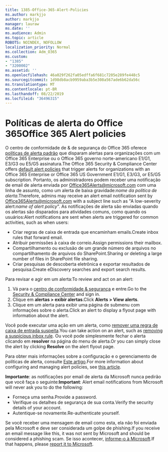 ```yaml
---
title: 1385-Office-365-Alert-Policies
ms.author: markjjo
author: markjjo
manager: lauraw
ms.date: ''
ms.audience: Admin
ms.topic: article
ROBOTS: NOINDEX, NOFOLLOW
localization_priority: Normal
ms.collection: Adm_O365
ms.custom:
- "1385"
- "3200002"
ms.assetid: ''
ms.openlocfilehash: 46a029f262fa05edffa6f681c7205e289fe448c5
ms.sourcegitcommit: 1d98db8acb9959aba3b5e308a567ade6b62da56c
ms.translationtype: MT
ms.contentlocale: pt-BR
ms.lasthandoff: 08/22/2019
ms.locfileid: "36496315"
---
```

# <a name="office-365-alert-policies"></a><span data-ttu-id="bc9f3-102">Políticas de alerta do Office 365</span><span class="sxs-lookup"><span data-stu-id="bc9f3-102">Office 365 Alert policies</span></span>

<span data-ttu-id="bc9f3-103">O centro de conformidade de & de segurança do Office 365 oferece [políticas de alerta padrão](https://docs.microsoft.com/office365/securitycompliance/alert-policies#default-alert-policies) que disparam alertas para organizações com um Office 365 Enterprise ou o Office 365 governo norte-americano E1/G1, E3/G3 ou E5/G5 assinatura.</span><span class="sxs-lookup"><span data-stu-id="bc9f3-103">The Office 365 Security & Compliance Center offers [default alert policies](https://docs.microsoft.com/office365/securitycompliance/alert-policies#default-alert-policies) that trigger alerts for organizations with an Office 365 Enterprise or Office 365 US Government E1/G1, E3/G3, or E5/G5 subscription.</span></span> <span data-ttu-id="bc9f3-104">Portanto, os administradores podem receber uma notificação de email de alerta enviada por Office365Alerts@microsoft.com com uma linha de assunto, como um alerta de baixa gravidade:*nome da política de alerta*.</span><span class="sxs-lookup"><span data-stu-id="bc9f3-104">Therefore, admins may receive an alert email notification sent by Office365Alerts@microsoft.com with a subject line such as "A low-severity alert:*name of alert policy*".</span></span> <span data-ttu-id="bc9f3-105">As notificações de alerta são enviadas quando os alertas são disparados para atividades comuns, como quando os usuários:</span><span class="sxs-lookup"><span data-stu-id="bc9f3-105">Alert notifications are sent when alerts are triggered for common activities, such as when users:</span></span>

- <span data-ttu-id="bc9f3-106">Criar regras de caixa de entrada que encaminham emails.</span><span class="sxs-lookup"><span data-stu-id="bc9f3-106">Create inbox rules that forward email.</span></span>
- <span data-ttu-id="bc9f3-107">Atribuir permissões à caixa de correio.</span><span class="sxs-lookup"><span data-stu-id="bc9f3-107">Assign permissions their mailbox.</span></span>
- <span data-ttu-id="bc9f3-108">Compartilhamento ou exclusão de um grande número de arquivos no compartilhamento de arquivos do SharePoint.</span><span class="sxs-lookup"><span data-stu-id="bc9f3-108">Sharing or deleting a large number of files in SharePoint file sharing.</span></span>
- <span data-ttu-id="bc9f3-109">Criar pesquisas de descoberta eletrônica e exportar resultados de pesquisa.</span><span class="sxs-lookup"><span data-stu-id="bc9f3-109">Create eDiscovery searches and export search results.</span></span>

<span data-ttu-id="bc9f3-110">Para revisar e agir em um alerta:</span><span class="sxs-lookup"><span data-stu-id="bc9f3-110">To review and act on an alert:</span></span>

1. <span data-ttu-id="bc9f3-111">Vá para o [centro de conformidade & segurança](https://protection.office.com) e entre.</span><span class="sxs-lookup"><span data-stu-id="bc9f3-111">Go to the [Security & Compliance Center](https://protection.office.com) and sign in.</span></span>
2. <span data-ttu-id="bc9f3-112">Clique em **alertas > exibir alertas**.</span><span class="sxs-lookup"><span data-stu-id="bc9f3-112">Click **Alerts > View alerts**.</span></span>
3. <span data-ttu-id="bc9f3-113">Clique em um alerta para exibir uma página de submenu com informações sobre o alerta.</span><span class="sxs-lookup"><span data-stu-id="bc9f3-113">Click an alert to display a flyout page with information about the alert.</span></span>

<span data-ttu-id="bc9f3-114">Você pode executar uma ação em um alerta, como [remover uma regra de caixa de entrada suspeita](https://docs.microsoft.com/office365/securitycompliance/responding-to-a-compromised-email-account).</span><span class="sxs-lookup"><span data-stu-id="bc9f3-114">You can take action on an alert, such as [removing a suspicious inbox rule](https://docs.microsoft.com/office365/securitycompliance/responding-to-a-compromised-email-account).</span></span> <span data-ttu-id="bc9f3-115">Ou você pode simplesmente fechar o alerta clicando em **resolver** na página do menu de alerta.</span><span class="sxs-lookup"><span data-stu-id="bc9f3-115">Or you can simply close the alert by clicking **Resolve** on the alert flyout page.</span></span>

<span data-ttu-id="bc9f3-116">Para obter mais informações sobre a configuração e o gerenciamento de políticas de alerta, consulte [Este artigo](https://docs.microsoft.com/office365/securitycompliance/alert-policies).</span><span class="sxs-lookup"><span data-stu-id="bc9f3-116">For more information about configuring and managing alert policies, see  [this article](https://docs.microsoft.com/office365/securitycompliance/alert-policies).</span></span>

<span data-ttu-id="bc9f3-117">**Importante**: as notificações por email de alerta da Microsoft nunca pedirão que você faça o seguinte:</span><span class="sxs-lookup"><span data-stu-id="bc9f3-117">**Important**: Alert email notifications from Microsoft will never ask you to do the following:</span></span>

- <span data-ttu-id="bc9f3-118">Forneça uma senha.</span><span class="sxs-lookup"><span data-stu-id="bc9f3-118">Provide a password.</span></span>
- <span data-ttu-id="bc9f3-119">Verifique os detalhes de segurança de sua conta.</span><span class="sxs-lookup"><span data-stu-id="bc9f3-119">Verify the security details of your account.</span></span>
- <span data-ttu-id="bc9f3-120">Autentique-se novamente.</span><span class="sxs-lookup"><span data-stu-id="bc9f3-120">Re-authenticate yourself.</span></span>

<span data-ttu-id="bc9f3-121">Se você receber uma mensagem de email como esta, ela não foi enviada pela Microsoft e deve ser considerada um golpe de phishing.</span><span class="sxs-lookup"><span data-stu-id="bc9f3-121">If you receive an email message like this, it was not sent by Microsoft and should be considered a phishing scam.</span></span> <span data-ttu-id="bc9f3-122">Se isso acontecer, [informe-o à Microsoft](https://docs.microsoft.com/office365/SecurityCompliance/report-junk-email-and-phishing-scams-in-outlook-on-the-web-eop).</span><span class="sxs-lookup"><span data-stu-id="bc9f3-122">If that happens, please [report it to Microsoft](https://docs.microsoft.com/office365/SecurityCompliance/report-junk-email-and-phishing-scams-in-outlook-on-the-web-eop).</span></span>